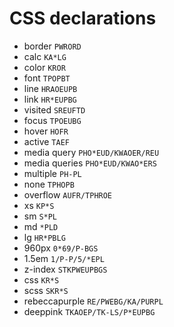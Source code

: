 # CSS declarations

* border `PWRORD`
* calc `KA*LG`
* color `KROR`
* font `TPOPBT`
* line `HRAOEUPB`
* link `HR*EUPBG`
* visited `SREUFTD`
* focus `TPOEUBG`
* hover `HOFR`
* active `TAEF`
* media query `PHO*EUD/KWAOER/REU`
* media queries `PHO*EUD/KWAO*ERS`
* multiple `PH-PL`
* none `TPHOPB`
* overflow `AUFR/TPHROE`
* xs `KP*S`
* sm `S*PL`
* md `*PLD`
* lg `HR*PBLG`
* 960px `0*69/P-BGS`
* 1.5em `1/P-P/5/*EPL`
* z-index `STKPWEUPBGS`
* css `KR*S`
* scss `SKR*S`
* rebeccapurple `RE/PWEBG/KA/PURPL`
* deeppink `TKAOEP/TK-LS/P*EUPBG`
